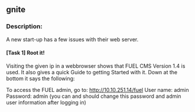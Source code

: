 
## gnite

### Description:
A new start-up has a few issues with their web server.


#### [Task 1] Root it!

Visiting the given ip in a webbrowser shows that FUEL CMS Version 1.4 is used. It also gives a quick Guide to getting Started with it.
Down at the bottom it says the following:

  To access the FUEL admin, go to:
  http://10.10.251.14/fuel
  User name: admin
  Password: admin (you can and should change this password and admin user information after logging in)
